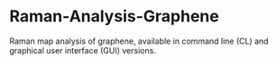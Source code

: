 # Raman-Analysis-Graphene
Raman map analysis of graphene, available in command line (CL) and graphical user interface (GUI) versions.
